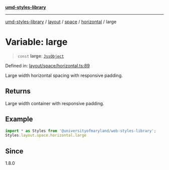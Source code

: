 [**umd-styles-library**](../../../../../../README.md)

***

[umd-styles-library](../../../../../../modules.md) / [layout](../../../../../README.md) / [space](../../../README.md) / [horizontal](../README.md) / large

# Variable: large

> `const` **large**: [`JssObject`](../../../../../../utilities/namespaces/transform/type-aliases/JssObject.md)

Defined in: [layout/space/horizontal.ts:89](https://github.com/UMD-Digital/design-system/blob/8021d9898368f604bce452fe4dde6fae3a0578fd/packages/styles/source/layout/space/horizontal.ts#L89)

Large width horizontal spacing with responsive padding.

## Returns

Large width container with responsive padding.

## Example

```typescript
import * as Styles from '@universityofmaryland/web-styles-library';
Styles.layout.space.horizontal.large
```

## Since

1.8.0
